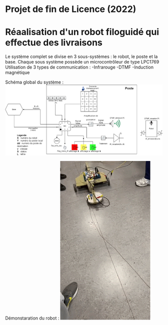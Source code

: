 # Projet de fin de Licence (2022)

# Réaalisation d'un robot filoguidé qui effectue des livraisons

Le système complet se divise en 3 sous-systèmes : le robot, le poste et la base.
Chaque sous système possède un microcontrôleur de type LPC1769
Utilisation de 3 types de communication :
-Infrarouge
-DTMF
-Induction magnétique

Schéma global du système : 
![plot](./images/Schéma_global_du_système.png?raw=true "schema_global")

Démonstaration du robot :
![plot](./images/demo_robot.gif?raw=true "schema_global")
